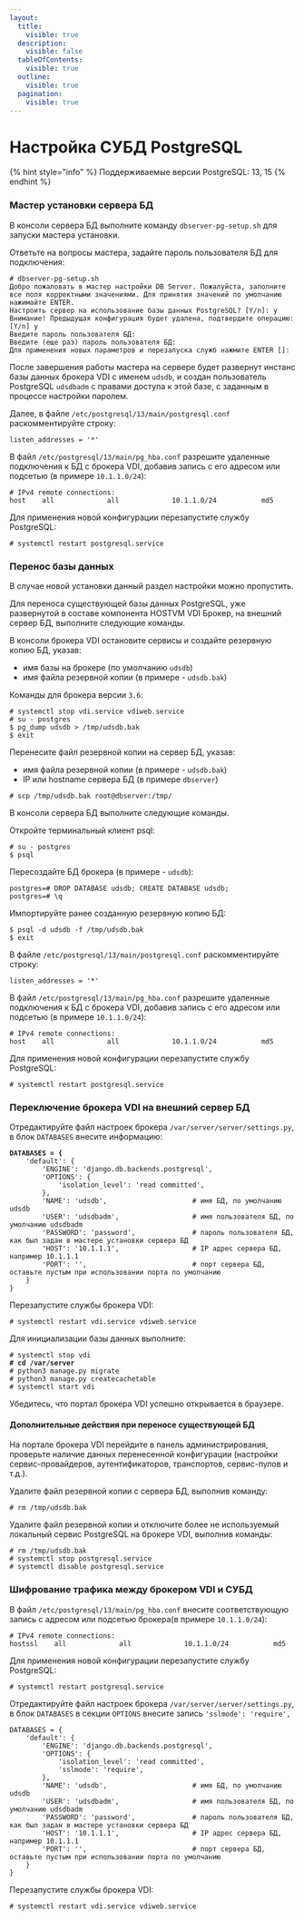 ```yaml
---
layout:
  title:
    visible: true
  description:
    visible: false
  tableOfContents:
    visible: true
  outline:
    visible: true
  pagination:
    visible: true
---
```


# Настройка СУБД PostgreSQL

{% hint style="info" %}
Поддерживаемые версии PostgreSQL: 13, 15
{% endhint %}

### Мастер установки сервера БД <a href="#db-wizard" id="db-wizard"></a>

В консоли сервера БД выполните команду `dbserver-pg-setup.sh` для запуски мастера установки.

Ответьте на вопросы мастера, задайте пароль пользователя БД для подключения:

```shell-session
# dbserver-pg-setup.sh
Добро пожаловать в мастер настройки DB Server. Пожалуйста, заполните все поля корректными значениями. Для принятия значений по умолчанию нажимайте ENTER.
Настроить сервер на использование базы данных PostgreSQL? [Y/n]: y
Внимание! Предыдущая конфигурация будет удалена, подтвердите операцию: [Y/n] y
Введите пароль пользователя БД: 
Введите (еще раз) пароль пользователя БД: 
Для применения новых параметров и перезапуска служб нажмите ENTER []: 
```

После завершения работы мастера на сервере будет развернут инстанс базы данных брокера VDI с именем `udsdb`, и создан пользователь PostgreSQL `udsdbadm` с правами доступа к этой базе, с заданным в процессе настройки паролем.

Далее, в файле `/etc/postgresql/13/main/postgresql.conf` раскомментируйте строку:

```
listen_addresses = '*'
```

В файл `/etc/postgresql/13/main/pg_hba.conf` разрешите удаленные подключения к БД с брокера VDI, добавив запись с его адресом или подсетью (в примере `10.1.1.0/24`):

```
# IPv4 remote connections:
host    all             all             10.1.1.0/24           md5
```

Для применения новой конфигурации перезапустите службу PostgreSQL:

```shell-session
# systemctl restart postgresql.service
```

### Перенос базы данных <a href="#db-migration" id="db-migration"></a>

В случае новой установки данный раздел настройки можно пропустить.

Для переноса существующей базы данных PostgreSQL, уже развернутой в составе компонента HOSTVM VDI Брокер, на внешний сервер БД, выполните следующие команды.

В консоли брокера VDI остановите сервисы и создайте резервную копию БД, указав:

* имя базы на брокере (по умолчанию `udsdb`)
* имя файла резервной копии (в примере - `udsdb.bak`)

Команды для брокера версии `3.6`:

```shell-session
# systemctl stop vdi.service vdiweb.service
# su - postgres
$ pg_dump udsdb > /tmp/udsdb.bak
$ exit
```

Перенесите файл резервной копии на сервер БД, указав:

* имя файла резервной копии (в примере - `udsdb.bak`)
* IP или hostname сервера БД (в примере `dbserver`)

```shell-session
# scp /tmp/udsdb.bak root@dbserver:/tmp/
```

В консоли сервера БД выполните следующие команды.

Откройте терминальный клиент psql:

```shell-session
# su - postgres
$ psql
```

Пересоздайте БД брокера (в примере - `udsdb`):

```shell-session
postgres=# DROP DATABASE udsdb; CREATE DATABASE udsdb;
postgres=# \q
```

Импортируйте ранее созданную резервную копию БД:

```shell-session
$ psql -d udsdb -f /tmp/udsdb.bak
$ exit
```

В файле `/etc/postgresql/13/main/postgresql.conf` раскомментируйте строку:

```
listen_addresses = '*'
```

В файл `/etc/postgresql/13/main/pg_hba.conf` разрешите удаленные подключения к БД с брокера VDI, добавив запись с его адресом или подсетью (в примере `10.1.1.0/24`):

```
# IPv4 remote connections:
host    all             all             10.1.1.0/24           md5
```

Для применения новой конфигурации перезапустите службу PostgreSQL:

```shell-session
# systemctl restart postgresql.service
```

### Переключение брокера VDI на внешний сервер БД <a href="#broker-config" id="broker-config"></a>

Отредактируйте файл настроек брокера `/var/server/server/settings.py`, в блок `DATABASES` внесите информацию:

<pre><code><strong>DATABASES = {
</strong>    'default': {
        'ENGINE': 'django.db.backends.postgresql',
        'OPTIONS': {
            'isolation_level': 'read committed',
        },
        'NAME': 'udsdb',                     # имя БД, по умолчанию udsdb
        'USER': 'udsdbadm',                  # имя пользователя БД, по умолчанию udsdbadm
        'PASSWORD': 'password',              # пароль пользователя БД, как был задан в мастере установки сервера БД
        'HOST': '10.1.1.1',                  # IP адрес сервера БД, например 10.1.1.1
        'PORT': '',                          # порт сервера БД, оставьте пустым при использовании порта по умолчанию
    }
}
</code></pre>

Перезапустите службы брокера VDI:

```shell-session
# systemctl restart vdi.service vdiweb.service
```

Для инициализации базы данных выполните:

<pre class="language-shell-session"><code class="lang-shell-session"># systemctl stop vdi
<strong># cd /var/server
</strong># python3 manage.py migrate
# python3 manage.py createcachetable
# systemctl start vdi
</code></pre>

Убедитесь, что портал брокера VDI успешно открывается в браузере.

#### Дополнительные действия при переносе существующей БД <a href="#cleanup" id="cleanup"></a>

На портале брокера VDI перейдите в панель администрирования, проверьте наличие данных перенесенной конфигурации (настройки сервис-провайдеров, аутентификаторов, транспортов, сервис-пулов и т.д.).

Удалите файл резервной копии с сервера БД, выполнив команду:

```shell-session
# rm /tmp/udsdb.bak
```

Удалите файл резервной копии и отключите более не используемый локальный сервис PostgreSQL на брокере VDI, выполнив команды:

```shell-session
# rm /tmp/udsdb.bak
# systemctl stop postgresql.service
# systemctl disable postgresql.service
```

### Шифрование трафика между брокером VDI и СУБД

В файл `/etc/postgresql/13/main/pg_hba.conf` внесите соответствующую запись с адресом или подсетью брокера(в примере `10.1.1.0/24`):

```
# IPv4 remote connections:
hostssl    all             all             10.1.1.0/24           md5
```

Для применения новой конфигурации перезапустите службу PostgreSQL:

```shell-session
# systemctl restart postgresql.service
```

Отредактируйте файл настроек брокера `/var/server/server/settings.py`, в блок `DATABASES` в секции `OPTIONS` внесите  запись `'sslmode': 'require',`

```
DATABASES = {
    'default': {
        'ENGINE': 'django.db.backends.postgresql',
        'OPTIONS': {
            'isolation_level': 'read committed',
            'sslmode': 'require',
        },
        'NAME': 'udsdb',                     # имя БД, по умолчанию udsdb
        'USER': 'udsdbadm',                  # имя пользователя БД, по умолчанию udsdbadm
        'PASSWORD': 'password',              # пароль пользователя БД, как был задан в мастере установки сервера БД
        'HOST': '10.1.1.1',                  # IP адрес сервера БД, например 10.1.1.1
        'PORT': '',                          # порт сервера БД, оставьте пустым при использовании порта по умолчанию
    }
}
```

Перезапустите службы брокера VDI:

```shell-session
# systemctl restart vdi.service vdiweb.service
```
